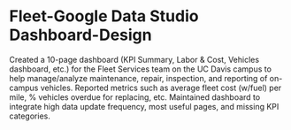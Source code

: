 # Fleet-Google Data Studio Dashboard-Design
Created a 10-page dashboard (KPI Summary, Labor & Cost, Vehicles dashboard, etc.) for the Fleet Services team on the UC Davis campus to help manage/analyze maintenance, repair, inspection, and reporting of on-campus vehicles. Reported metrics such as average fleet cost (w/fuel) per mile, % vehicles overdue for replacing, etc. Maintained dashboard to integrate high data update frequency, most useful pages, and missing KPI categories. 
